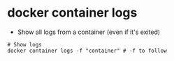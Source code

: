# docker container logs

- Show all logs from a container (even if it's exited)

```shell
# Show logs
docker container logs -f "container" # -f to follow
```
